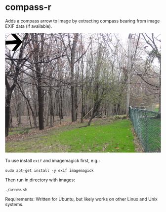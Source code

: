 # compass-r
Adds a compass arrow to image by extracting compass bearing from image EXIF data (if available).

![](https://raw.githubusercontent.com/cleveland-metroparks/compass-r/master/east_facing_photo.png)

To use install ```exif``` and imagemagick first, e.g.:

```sudo apt-get install -y exif imagemagick```

Then run in directory with images:

```./arrow.sh```


Requirements: Written for Ubuntu, but likely works on other Linux and Unix systems.
